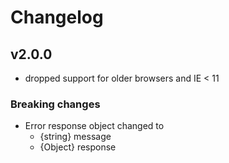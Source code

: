 # Changelog

## v2.0.0

- dropped support for older browsers and IE < 11

### Breaking changes

- Error response object changed to
  - {string} message
  - {Object} response
